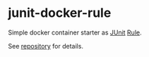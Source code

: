 # junit-docker-rule
Simple docker container starter as [JUnit](https://github.com/junit-team/junit) [Rule](https://github.com/junit-team/junit/wiki/Rules).

See [repository](https://github.com/tdomzal/junit-docker-rule) for details.
